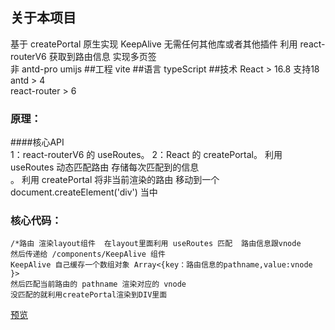 ## 关于本项目
基于 createPortal 原生实现 KeepAlive 无需任何其他库或者其他插件
利用  react-routerV6 获取到路由信息 实现多页签<br/>
非 antd-pro umijs
##工程
vite
##语言
typeScript
##技术
React > 16.8  支持18<br>
antd > 4<br>
react-router > 6 <br>
### 原理：
   ####核心API  
     1：react-routerV6 的 useRoutes。
     2：React 的  createPortal。
      利用 useRoutes 动态匹配路由  存储每次匹配到的信息<br/>。
      利用 createPortal 将非当前渲染的路由 移动到一个 document.createElement('div') 当中

### 核心代码：
    /*路由 渲染layout组件  在layout里面利用 useRoutes 匹配  路由信息跟vnode
    然后传递给 /components/KeepAlive 组件
    KeepAlive 自己缓存一个数组对象 Array<{key：路由信息的pathname,value:vnode }>
    然后匹配当前路由的 pathname 渲染对应的 vnode 
    没匹配的就利用createPortal渲染到DIV里面
    
[预览](https://codesandbox.io/s/21972)
